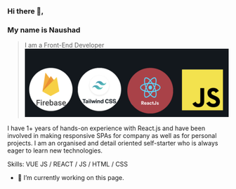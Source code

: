 ### Hi there 👋,
### My name is Naushad
> I am a Front-End Developer
![I am a Front-End Developer](https://github.com/MNaushad97/MNaushad97/blob/main/TechBanner.png)

I have 1+ years of hands-on experience with React.js and have been involved in making responsive SPAs for company as well as for personal projects. I am an organised and detail oriented self-starter who is always eager to learn new technologies.

Skills: VUE JS / REACT / JS / HTML / CSS

- 🔭 I’m currently working on this page. 






<!--
**MNaushad97/MNaushad97** is a ✨ _special_ ✨ repository because its `README.md` (this file) appears on your GitHub profile.

Here are some ideas to get you started:

- 🔭 I’m currently working on ...
- 🌱 I’m currently learning ...
- 👯 I’m looking to collaborate on ...
- 🤔 I’m looking for help with ...
- 💬 Ask me about ...
- 📫 How to reach me: ...
- 😄 Pronouns: ...
- ⚡ Fun fact: ...
-->
